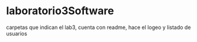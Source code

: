 # laboratorio3Software
carpetas que indican el lab3, cuenta con readme, hace el logeo y listado de usuarios
